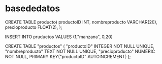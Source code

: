 # basededatos
CREATE TABLE producto(
productoID INT, 
nombreproducto VARCHAR(20),
precioproducto FLOAT(2),
);

INSERT INTO pruductos VALUES (1,"manzana", 0,20)



CREATE TABLE "productos" (
	"productoID"	INTEGER NOT NULL UNIQUE,
	"nombreproducto"	TEXT NOT NULL UNIQUE,
	"precioproducto"	NUMERIC NOT NULL,
	PRIMARY KEY("productoID" AUTOINCREMENT)
);
